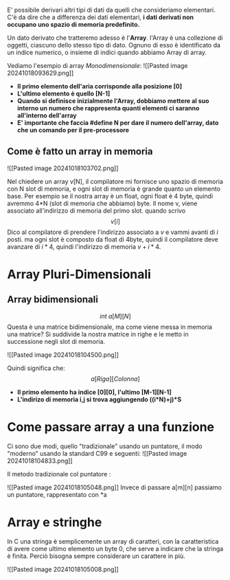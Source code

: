 E' possibile derivari altri tipi di dati da quelli che consideriamo elementari.
C'è da dire che a differenza dei dati elementari, **i dati derivati non occupano uno spazio di memoria predefinito.**

Un dato derivato che tratteremo adesso è l'**Array**.
l'Array è una collezione di oggetti, ciascuno dello stesso tipo di dato. Ognuno di esso è identificato da un indice numerico, o insieme di indici quando abbiamo Array di array.

Vediamo l'esempio di array *Monodimensionale*:
![[Pasted image 20241018093629.png]]
- **Il primo elemento dell'aria corrisponde alla posizione \[0\]**
- **L'ultimo elemento è quello \[N-1\]**
- **Quando si definisce inizialmente l'Array, dobbiamo mettere al suo interno un numero che rappresenta quanti elementi ci saranno all'interno dell'array**
- **E' importante che faccia \#define N per dare il numero dell'array, dato che un comando per il pre-processore**

## Come è fatto un array in memoria

![[Pasted image 20241018103702.png]]

Nel chiedere un array v\[N\], il compilatore mi fornisce uno spazio di memoria con N slot di memoria, e ogni slot di memoria è grande quanto un elemento base.
Per esempio se il nostra array è un float, ogni float è 4 byte, quindi avremmo 4\*N (slot di memoria che abbiamo) byte.
Il nome v, viene associato all'indirizzo di memoria del primo slot.
quando scrivo $$v[i]$$
Dico al compilatore di prendere l'indirizzo associato a $v$ e vammi avanti di $i$ posti. ma ogni slot è composto da float di 4byte, quindi il compilatore deve avanzare di $i*4$, quindi l'indirizzo di memoria $v+i*4$.

# Array Pluri-Dimensionali
## Array bidimensionali
$$int \ a[M][N]$$
Questa è una matrice bidimensionale, ma come viene messa in memoria una matrice? Si suddivide la nostra matrice in righe e le metto in successione negli slot di memoria.

![[Pasted image 20241018104500.png]]

Quindi significa che:
$$a[Riga][Colonna]$$
- **Il primo elemento ha indice \[0]\[0], l'ultimo \[M-1]\[N-1]**
- **L'indirizo di memoria i,j si trova aggiungendo ((i\*N)+j)\*S**
# Come passare array a una funzione
Ci sono due modi, quello "tradizionale" usando un puntatore, il modo "moderno" usando la standard C99 e seguenti:
![[Pasted image 20241018104833.png]]

Il metodo tradizionale col puntatore :

![[Pasted image 20241018105048.png]]
Invece di passare a\[m]\[n]
passiamo un puntatore, rappresentato con \*a

# Array e stringhe
In C una stringa è semplicemente un array di caratteri, con la caratteristica di avere come ultimo elemento un byte 0, che serve a indicare che la stringa è finita. Perciò bisogna sempre considerare un carattere in più.

![[Pasted image 20241018105008.png]]
